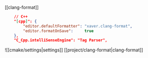 [[clang-format]]
```json
    // C++
    "[cpp]": {
        "editor.defaultFormatter": "xaver.clang-format",
        "editor.formatOnSave":     true
    },
    "C_Cpp.intelliSenseEngine": "Tag Parser",
```
![[cmake/settings|settings]]
[[project/clang-format|clang-format]]